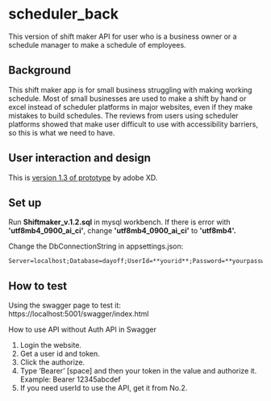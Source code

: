# scheduler_back
This version of shift maker API for user who is a business owner or a schedule manager to make a schedule of employees. 

## Background
This shift maker app is for small business struggling with making working schedule. Most of small businesses are used to make a shift by hand or excel instead of scheduler platforms in major websites, even if they make mistakes to build schedules. The reviews from users using scheduler platforms showed that make user difficult to use with accessibility barriers, so this is what we need to have.

## User interaction and design
This is [version 1.3 of prototype](https://xd.adobe.com/view/630c5cec-0eee-46fc-beb8-0c575496b8bb-365f/) by adobe XD.

## Set up
Run **Shiftmaker_v.1.2.sql** in mysql workbench.
If there is error with **'utf8mb4_0900_ai_ci'**, change **'utf8mb4_0900_ai_ci'** to **'utf8mb4'.**

Change the DbConnectionString in appsettings.json:
```
Server=localhost;Database=dayoff;UserId=**yourid**;Password=**yourpassword**;respectbinaryflags=false;
```

## How to test
Using the swagger page to test it:
https://localhost:5001/swagger/index.html

How to use API without Auth API in Swagger
1. Login the website.
2. Get a user id and token.
3. Click the authorize.
4. Type ‘Bearer’ [space] and then your token in the value and authorize it. Example: Bearer 12345abcdef
5. If you need userId to use the API, get it from No.2.

